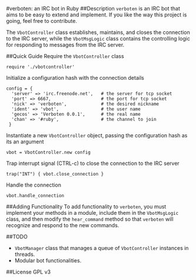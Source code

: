 #verboten: an IRC bot in Ruby
##Description
`verboten` is an IRC bot that aims to be easy to extend and implement. If you like the way this project is going, feel free to contribute.

The `VbotController` class establishes, maintains, and closes the connection to the IRC server, while the `VbotMsgLogic` class contains the controlling logic for responding to messages from the IRC server.

##Quick Guide
Require the `VbotController` class
```
require './vbotcontroller'
```
Initialize a configuration hash with the connection details
```
config = {
  'server' => 'irc.freenode.net',   # the server for tcp socket
  'port' => 6667,                   # the port for tcp socket
  'nick' => 'verboten',             # the desired nickname
  'ident' => 'vbot',                # the user name
  'gecos' => 'Verboten 0.0.1',      # the real name
  'chan' => '#ruby',                # the channel to join
 }
```
Instantiate a new `VbotController` object, passing the configuration hash as its an argument
```
vbot = VbotController.new config
```
Trap interrupt signal (CTRL-c) to close the connection to the IRC server
```
trap("INT") { vbot.close_connection }
```
Handle the connection
```
vbot.handle_connection
```
##Adding Functionality
To add functionality to `verboten`, you must implement your methods in a module, include them in the `VbotMsgLogic` class, and then modify the `hear_command` method so that `verboten` will recognize and respond to the new commands.


##TODO
* `VbotManager` class that manages a queue of `VbotController` instances in threads.
* Modular bot functionalities.

##License
GPL v3

